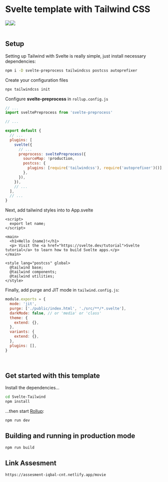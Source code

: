 # Svelte template with Tailwind CSS

<div style="display:flex">
  <img src="https://upload.wikimedia.org/wikipedia/commons/thumb/1/1b/Svelte_Logo.svg/199px-Svelte_Logo.svg.png" />
  <img src="https://seeklogo.com/images/T/tailwind-css-logo-5AD4175897-seeklogo.com.png" />
</div>

<br>

## Setup

Setting up Tailwind with Svelte is really simple, just install necessary dependencies:

```bash
npm i -D svelte-preprocess tailwindcss postcss autoprefixer
```

Create your configuration files

```bash
npx tailwindcss init
```

Configure **svelte-preprocess** in `rollup.config.js`

```js
// ...
import sveltePreprocess from 'svelte-preprocess'

// ...

export default {
  // ...
  plugins: [
    svelte({
      // ...
      preprocess: sveltePreprocess({
        sourceMap: !production,
        postcss: {
          plugins: [require('tailwindcss'), require('autoprefixer')()],
        },
      }),
    }),
    // ...
  ],
  // ...
}
```

Next, add tailwind styles into to App.svelte

```svelte
<script>
  export let name;
</script>

<main>
  <h1>Hello {name}!</h1>
  <p> Visit the <a href="https://svelte.dev/tutorial">Svelte tutorial</a> to learn how to build Svelte apps.</p>
</main>

<style lang="postcss" global>
  @tailwind base;
  @tailwind components;
  @tailwind utilities;
</style>
```

Finally, add purge and JIT mode in `tailwind.config.js`:

```js
module.exports = {
  mode: 'jit',
  purge: ['./public/index.html', './src/**/*.svelte'],
  darkMode: false, // or 'media' or 'class'
  theme: {
    extend: {},
  },
  variants: {
    extend: {},
  },
  plugins: [],
}
```

<br>

## Get started with this template

Install the dependencies...

```bash
cd Svelte-Tailwind
npm install
```

...then start [Rollup](https://rollupjs.org):

```bash
npm run dev
```

## Building and running in production mode

```bash
npm run build
```


## Link Assesment

```
https://assesment-iqbal-cnt.netlify.app/movie
```